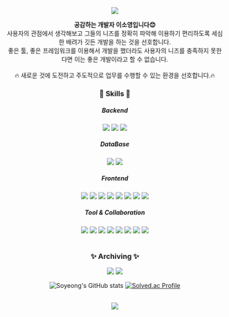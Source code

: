 <div align=center>
  <img src="https://capsule-render.vercel.app/api?type=waving&color=0583D2&height=300&section=header&text=Soyeong's%20GitHub&desc=welcome🖐&descAlign=50&descAlignY=30&fontSize=80&fontColor=ffffff" />
</div>

  <p align=center><b>공감하는 개발자 이소영입니다😊</b><br />
  사용자의 관점에서 생각해보고 그들의 니즈를 정확히 파악해 이용하기 편리하도록 세심한 배려가 깃든 개발을 하는 것을 선호합니다. <br />
  좋은 툴, 좋은 프레임워크를 이용해서 개발을 했더라도 사용자의 니즈를 충족하지 못한다면 이는 좋은 개발이라고 할 수 없습니다. <br />
  <br />
  🔥 새로운 것에 도전하고 주도적으로 업무를 수행할 수 있는 환경을 선호합니다.🔥</p>



<div align=center>
  <h3>📌 Skills 📌</h3>
  <h5>Backend</h5>

  <img src="https://img.shields.io/badge/java-007396?style=for-the-badge&logo=java&logoColor=white">
  <img src="https://img.shields.io/badge/spring-6DB33F?style=for-the-badge&logo=spring&logoColor=white">
  <img src="https://img.shields.io/badge/springboot-6DB33F?style=for-the-badge&logo=springboot&logoColor=white">
  <br />

  <h5>DataBase</h5>

  <img src="https://img.shields.io/badge/mysql-4479A1?style=for-the-badge&logo=mysql&logoColor=white">
  <img src="https://img.shields.io/badge/mariaDB-003545?style=for-the-badge&logo=mariaDB&logoColor=white">
  <br />


  <h5>Frontend</h5>

  <img src="https://img.shields.io/badge/html5-E34F26?style=for-the-badge&logo=html5&logoColor=white">
  <img src="https://img.shields.io/badge/css-1572B6?style=for-the-badge&logo=css3&logoColor=white">
  <img src="https://img.shields.io/badge/javascript-F7DF1E?style=for-the-badge&logo=javascript&logoColor=black">
  <img src="https://img.shields.io/badge/jQuery-0769AD?style=for-the-badge&logo=jQuery&logoColor=white">
  <img src="https://img.shields.io/badge/vue.js-4FC08D?style=for-the-badge&logo=vue.js&logoColor=white">
  <img src="https://img.shields.io/badge/bootstrap-7952B3?style=for-the-badge&logo=bootstrap&logoColor=white">
  <img src="https://img.shields.io/badge/apache tomcat-F8DC75?style=for-the-badge&logo=apachetomcat&logoColor=white">
  <img src="https://img.shields.io/badge/Aframe-EF2D5E?style=for-the-badge&logo=Aframe&logoColor=white">
  <br />

  <h5>Tool & Collaboration</h5>

  <img src="https://img.shields.io/badge/Eclipse-2C2255?style=for-the-badge&logo=Eclipse&logoColor=white">
  <img src="https://img.shields.io/badge/Visual%20Studio%20Code-007ACC?style=for-the-badge&logo=Visual%20Studio%20Code&logoColor=white">
  <img src="https://img.shields.io/badge/github-181717?style=for-the-badge&logo=GitHub&logoColor=white">
  <img src="https://img.shields.io/badge/git-F05032?style=for-the-badge&logo=git&logoColor=white">
  <img src="https://img.shields.io/badge/Jira%20Software-0052CC?style=for-the-badge&logo=Jira%20Software&logoColor=white">
  <img src="https://img.shields.io/badge/Notion-000000?style=for-the-badge&logo=Notion&logoColor=white">
  <img src="https://img.shields.io/badge/Mattermost-0058CC?style=for-the-badge&logo=Mattermost&logoColor=white">
  <img src="https://img.shields.io/badge/Blender-F5792A?style=for-the-badge&logo=Blender&logoColor=white">
<br />
<br />
  <h3> ✨ Archiving ✨ </h3>
  
  <a href="https://hits.seeyoufarm.com"><img src="https://hits.seeyoufarm.com/api/count/incr/badge.svg?url=https%3A%2F%2Fgithub.com%2FSoyeong4250%2Fhit-counter&count_bg=%23000000&title_bg=%23000000&icon=github.svg&icon_color=%23FFFFFF&title=GitHub&edge_flat=true"/></a>
<a href="https://hits.seeyoufarm.com"><img src="https://hits.seeyoufarm.com/api/count/incr/badge.svg?url=https%3A%2F%2Fichijeochi.tistory.com%2Fhit-counter&count_bg=%23FF7D00&title_bg=%23FF7D00&icon=micro-dot-blog.svg&icon_color=%23FFFFFF&title=TiStory&edge_flat=true"/></a>

  
 ![Soyeong's GitHub stats](https://github-readme-stats.vercel.app/api?username=Soyeong4250&show_icons=true&theme=tokyonight)
 [![Solved.ac Profile](http://mazassumnida.wtf/api/v2/generate_badge?boj=th4250)](https://solved.ac/th4250)


  <br />
  <img src="https://capsule-render.vercel.app/api?type=waving&color=0583D2&height=200&section=footer" />
</div>

